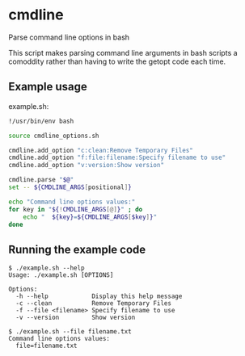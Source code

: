 # cmdline

Parse command line options in bash

This script makes parsing command line arguments in bash scripts a comoddity
rather than having to write the getopt code each time.

## Example usage

example.sh:
```bash
!/usr/bin/env bash

source cmdline_options.sh

cmdline.add_option "c:clean:Remove Temporary Files"
cmdline.add_option "f:file:filename:Specify filename to use"
cmdline.add_option "v:version:Show version"

cmdline.parse "$@"
set -- ${CMDLINE_ARGS[positional]}

echo "Command line options values:"
for key in "${!CMDLINE_ARGS[@]}" ; do
	echo "  ${key}=${CMDLINE_ARGS[$key]}"
done
```

## Running the example code
```
$ ./example.sh --help
Usage: ./example.sh [OPTIONS]

Options:
  -h --help            Display this help message
  -c --clean           Remove Temporary Files
  -f --file <filename> Specify filename to use
  -v --version         Show version

$ ./example.sh --file filename.txt
Command line options values:
  file=filename.txt
```
